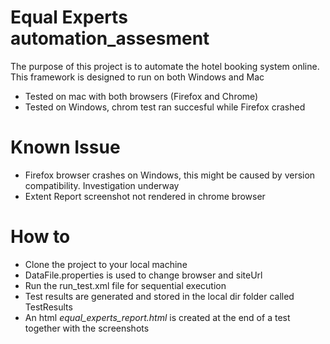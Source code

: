 
# Equal Experts automation_assesment

The purpose of this project is to automate the hotel booking system online. This framework is designed to run on both Windows and Mac
  - Tested on mac with both browsers (Firefox and Chrome)
  - Tested on Windows, chrom test ran succesful while Firefox crashed

# Known Issue
 - Firefox browser crashes on Windows, this might be caused by version compatibility. 
Investigation underway
 - Extent Report screenshot not rendered in chrome browser

# How to
  - Clone the project to your local machine
  - DataFile.properties is used to change browser and siteUrl
  - Run the run_test.xml file for sequential execution
  - Test results are generated and stored in the local dir folder called TestResults
  - An html *equal_experts_report.html* is created at the end of a test together with the screenshots
  



